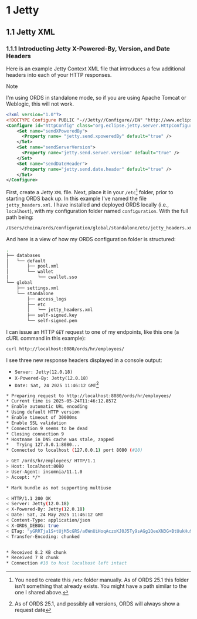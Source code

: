 <!-- jetty, jetty.xml, standalone, jetty configuration, extend jetty, extending jetty, custom jetty, customize jetty, jetty context, context files, jetty context files -->

# 1 Jetty

## 1.1 Jetty XML

### 1.1.1 Introducting Jetty X-Powered-By, Version, and Date Headers

Here is an example Jetty Context XML file that introduces a few additional headers into each of your HTTP responses. 

> [!NOTE]
> I'm using ORDS in standalone mode, so if you are using Apache Tomcat or Weblogic, this will not work.

```xml
<?xml version="1.0"?>
<!DOCTYPE Configure PUBLIC "-//Jetty//Configure//EN" "http://www.eclipse.org/jetty/configure_10_0.dtd">
<Configure id="httpConfig" class="org.eclipse.jetty.server.HttpConfiguration">
    <Set name="sendXPoweredBy">
      <Property name= "jetty.send.xpoweredBy" default="true" />
    </Set>
    <Set name="sendServerVersion">
      <Property name="jetty.send.server.version" default="true" />
    </Set>
    <Set name="sendDateHeader">
      <Property name="jetty.send.date.header" default="true" />
    </Set>
</Configure>
```

First, create a Jetty `XML` file. Next, place it in your `/etc`[^1.1.1a] folder, prior to starting ORDS back up. In this example I've named the file `jetty_headers.xml`. I have installed and deployed ORDS locally (i.e., `localhost`), with my configuration folder named `configuration`. With the full path being:

```sh
/Users/choina/ords/configuration/global/standalone/etc/jetty_headers.xml
```

And here is a view of how my ORDS configuration folder is structured:

```sh
.
├── databases
│   └── default
│       ├── pool.xml
│       └── wallet
│           └── cwallet.sso
└── global
    ├── settings.xml
    └── standalone
        ├── access_logs
        ├── etc
        │   └── jetty_headers.xml
        ├── self-signed.key
        └── self-signed.pem
```

[^1.1.1a]: You need to create this `/etc` folder manually. As of ORDS 25.1 this folder isn't something that already exists. You might have a path similar to the one I shared above.



I can issue an HTTP `GET` request to one of my endpoints, like this one (a cURL command in this example):

```sh
curl http://localhost:8080/ords/hr/employees/
```

I see three new response headers displayed in a console output:

- `Server: Jetty(12.0.18)`
- `X-Powered-By: Jetty(12.0.18)`
- `Date: Sat, 24 2025 11:46:12 GMT`[^1.1.1b]

[^1.1.1b]: As of ORDS 25.1, and possibly all versions, ORDS will always show a request date

```sh
* Preparing request to http://localhost:8080/ords/hr/employees/
* Current time is 2025-05-24T11:46:12.857Z
* Enable automatic URL encoding
* Using default HTTP version
* Enable timeout of 30000ms
* Enable SSL validation
* Connection 9 seems to be dead
* Closing connection 9
* Hostname in DNS cache was stale, zapped
*   Trying 127.0.0.1:8080...
* Connected to localhost (127.0.0.1) port 8080 (#10)

> GET /ords/hr/employees/ HTTP/1.1
> Host: localhost:8080
> User-Agent: insomnia/11.1.0
> Accept: */*

* Mark bundle as not supporting multiuse

< HTTP/1.1 200 OK
< Server: Jetty(12.0.18)
< X-Powered-By: Jetty(12.0.18)
< Date: Sat, 24 May 2025 11:46:12 GMT
< Content-Type: application/json
< X-ORDS_DEBUG: true
< ETag: "yGRRTja1S+tUjM5cGRS/a6WnUiHoqAczoKJ0J5Ty9sAGg1QeeXN3G+BtUukHu9DWgxrpOAOaapoBAd++rVdl6g=="
< Transfer-Encoding: chunked


* Received 8.2 KB chunk
* Received 7 B chunk
* Connection #10 to host localhost left intact
```
